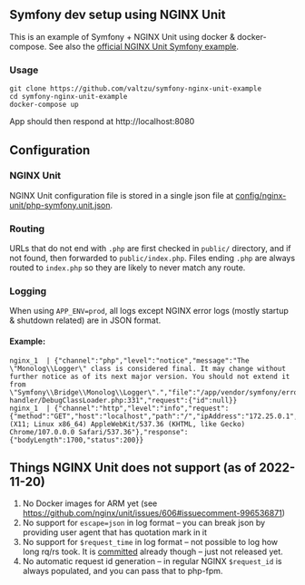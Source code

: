 ## Symfony dev setup using NGINX Unit

This is an example of Symfony + NGINX Unit using docker & docker-compose. See also the [official NGINX Unit Symfony example](https://unit.nginx.org/howto/symfony/).

### Usage

```
git clone https://github.com/valtzu/symfony-nginx-unit-example
cd symfony-nginx-unit-example
docker-compose up
```

App should then respond at http://localhost:8080

## Configuration

### NGINX Unit

NGINX Unit configuration file is stored in a single json file at [config/nginx-unit/php-symfony.unit.json](config/nginx-unit/php-symfony.unit.json).

### Routing

URLs that do not end with `.php` are first checked in `public/` directory, and if not found, then forwarded to `public/index.php`. Files ending `.php` are always routed to `index.php` so they are likely to never match any route.

### Logging

When using `APP_ENV=prod`, all logs except NGINX error logs (mostly startup & shutdown related) are in JSON format.

#### Example:

```
nginx_1  | {"channel":"php","level":"notice","message":"The \"Monolog\\Logger\" class is considered final. It may change without further notice as of its next major version. You should not extend it from \"Symfony\\Bridge\\Monolog\\Logger\".","file":"/app/vendor/symfony/error-handler/DebugClassLoader.php:331","request":{"id":null}}
nginx_1  | {"channel":"http","level":"info","request":{"method":"GET","host":"localhost","path":"/","ipAddress":"172.25.0.1","userAgent":"Mozilla/5.0 (X11; Linux x86_64) AppleWebKit/537.36 (KHTML, like Gecko) Chrome/107.0.0.0 Safari/537.36"},"response":{"bodyLength":1700,"status":200}}
```

## Things NGINX Unit does not support (as of 2022-11-20)

1. No Docker images for ARM yet (see https://github.com/nginx/unit/issues/606#issuecomment-996536871)
2. No support for `escape=json` in log format – you can break json by providing user agent that has quotation mark in it
3. No support for `$request_time` in log format – not possible to log how long rq/rs took. It is [committed](https://github.com/nginx/unit/issues/749) already though – just not released yet.
4. No automatic request id generation – in regular NGINX `$request_id` is always populated, and you can pass that to php-fpm.
